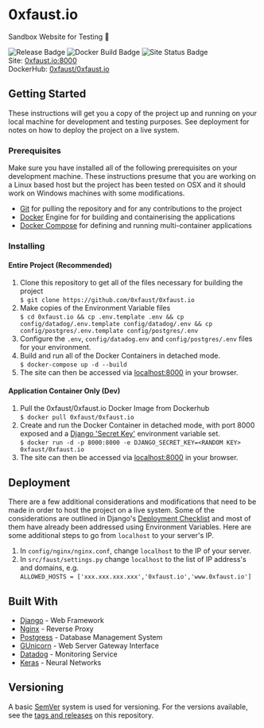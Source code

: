 # 0xfaust.io
Sandbox Website for Testing :rocket:  
  
![Release Badge](https://img.shields.io/github/v/tag/0xfaust/0xfaust.io?color=red&label=release&sort=semver) 
![Docker Build Badge](https://img.shields.io/docker/cloud/build/0xfaust/0xfaust.io) 
![Site Status Badge](https://img.shields.io/website?down_message=down&label=site+status&up_message=up&url=http://0xfaust.io:8000)  
Site: [0xfaust.io:8000](http://0xfaust.io:8000)  
DockerHub: [0xfaust/0xfaust.io](https://hub.docker.com/r/0xfaust/0xfaust.io)  
   
## Getting Started

These instructions will get you a copy of the project up and running on your local machine for development and testing purposes. See deployment for notes on how to deploy the project on a live system.

### Prerequisites
Make sure you have installed all of the following prerequisites on your development machine. These instructions presume that you are working on a Linux based host but the project has been tested on OSX and it should work on Windows machines with some modifications.

- [Git](https://git-scm.com/downloads) for pulling the repository and for any contributions to the project
- [Docker](https://docs.docker.com/get-docker/) Engine for  for building and containerising the applications 
- [Docker Compose](https://docs.docker.com/get-docker/) for defining and running multi-container applications

### Installing
#### Entire Project (Recommended)
1. Clone this repository to get all of the files necessary for building the project  
```$ git clone https://github.com/0xfaust/0xfaust.io```  
2. Make copies of the Environment Variable files  
```$ cd 0xfaust.io && cp .env.template .env && cp config/datadog/.env.template config/datadog/.env && cp config/postgres/.env.template config/postgres/.env```
3. Configure the ```.env```, ```config/datadog.env``` and ```config/postgres/.env``` files for your environment.
4. Build and run all of the Docker Containers in detached mode.  
```$ docker-compose up -d --build```   
5. The site can then be accessed via [localhost:8000](http://localhost:8000) in your browser.

#### Application Container Only (Dev)
1. Pull the 0xfaust/0xfaust.io Docker Image from Dockerhub  
```$ docker pull 0xfaust/0xfaust.io```
2. Create and run the Docker Container in detached mode, with port 8000 exposed and a [Django 'Secret Key'](https://docs.djangoproject.com/en/3.0/ref/settings/#std:setting-SECRET_KEY) environment variable set.  
```$ docker run -d -p 8000:8000 -e DJANGO_SECRET_KEY=<RANDOM KEY> 0xfaust/0xfaust.io```
3. The site can then be accessed via [localhost:8000](http://localhost:8000) in your browser.

## Deployment
There are a few additional considerations and modifications that need to be made in order to host the project on a live system. Some of the considerations are outlined in Django's [Deployment Checklist](https://docs.djangoproject.com/en/3.0/howto/deployment/checklist/) and most of them have already been addressed using Environment Variables. Here are some additional steps to go from ```localhost``` to your server's IP.
1. In ```config/nginx/nginx.conf```, change ```localhost``` to the IP of your server.
2. In ```src/faust/settings.py``` change ```localhost``` to the list of IP address's and domains, e.g.  
```ALLOWED_HOSTS = ['xxx.xxx.xxx.xxx','0xfaust.io','www.0xfaust.io']```

## Built With

* [Django](https://www.djangoproject.com/) - Web Framework
* [Nginx](https://www.nginx.com/) - Reverse Proxy
* [Postgress](https://www.postgresql.org/) - Database Management System
* [GUnicorn](https://gunicorn.org/) - Web Server Gateway Interface
* [Datadog](https://www.datadoghq.com/) - Monitoring Service
* [Keras](https://keras.io/) - Neural Networks

## Versioning

A basic [SemVer](http://semver.org/) system is used for versioning. For the versions available, see the [tags and releases](https://github.com/0xfaust/0xfaust.io/releases) on this repository.
